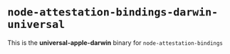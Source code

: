 # `node-attestation-bindings-darwin-universal`

This is the **universal-apple-darwin** binary for `node-attestation-bindings`
